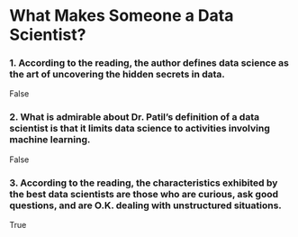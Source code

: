 # What Makes Someone a Data Scientist?

### 1. According to the reading, the author defines data science as the art of uncovering the hidden secrets in data.

False

### 2. What is admirable about Dr. Patil’s definition of a data scientist is that it limits data science to activities involving machine learning.

False

### 3. According to the reading, the characteristics exhibited by the best data scientists are those who are curious, ask good questions, and are O.K. dealing with unstructured situations.

True